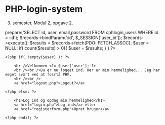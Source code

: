 # PHP-login-system
3. semester, Modul 2, opgave 2.

<?php
session_start();
require 'database.php';
if( isset($_SESSION['user_id']) ){
	$records = $conn->prepare('SELECT id, user, email,password FROM cphlogin_users WHERE id = :id');
	$records->bindParam(':id', $_SESSION['user_id']);
	$records->execute();
	$results = $records->fetch(PDO::FETCH_ASSOC);
	$user = NULL;
	if( count($results) > 0){
		$user = $results;
	}
}
?>

<!DOCTYPE html>
<html>
<head>
	<title>Ninettes hemmelighed</title>
</head>
<body>


	<?php if( !empty($user) ): ?>

		<br />Velkommen <?= $user['user']; ?> 
		<br /><br />Du er nu logget ind. Her er min hemmelighed... Jeg har meget svært ved at fosrtå PHP.
		<br /><br />
		<a href="logout.php">Logout?</a>

	<?php else: ?>

		<h1>Log ind og opdag min hemmelighed</h1>
		<a href="login.php">Log ind</a> eller
		<a href="registerform.php">Opret bruger</a>

	<?php endif; ?>

</body>
</html>
